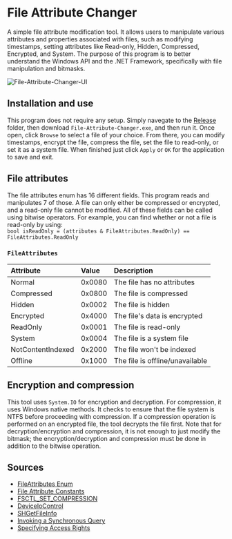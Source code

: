 # File Attribute Changer
A simple file attribute modification tool. It allows users to manipulate various
attributes and properties associated with files, such as modifying timestamps, setting
attributes like Read-only, Hidden, Compressed, Encrypted, and System. The purpose of
this program is to better understand the Windows API and the .NET Framework,
specifically with file manipulation and bitmasks.

![File-Attribute-Changer-UI](https://github.com/JulianOzelRose/File-Attribute-Changer/assets/95890436/608ddf0c-72f2-4f22-afa0-c67b6e66a1e3)

## Installation and use
This program does not require any setup. Simply navegate to the [Release](https://github.com/JulianOzelRose/File-Attribute-Changer/tree/master/File-Attribute-Changer/bin/x64/Release)
folder, then download ```File-Attribute-Changer.exe```, and then run it. Once open, click ```Browse``` to select a file of your choice. From there,
you can modify timestamps, encrypt the file, compress the file, set the file to read-only, or set it as a system file. When finished just click
```Apply``` or ```OK``` for the application to save and exit.

## File attributes
The file attributes enum has 16 different fields. This program reads and manipulates 7 of those. A file can only either be compressed or encrypted,
and a read-only file cannot be modified. All of these fields can be called using bitwise operators. For example, you can find whether or not a file
is read-only by using:<br> ```bool isReadOnly = (attributes & FileAttributes.ReadOnly) == FileAttributes.ReadOnly```

###       ```FileAttributes```                                  ###
| **Attribute**          | **Value** | **Description**                 |
| :---                   | :---      | :---                            |
| Normal                 | 0x0080    | The file has no attributes      |
| Compressed             | 0x0800    | The file is compressed          |
| Hidden                 | 0x0002    | The file is hidden              |
| Encrypted              | 0x4000    | The file's data is encrypted    |
| ReadOnly               | 0x0001    | The file is read-only           |
| System                 | 0x0004    | The file is a system file       |
| NotContentIndexed      | 0x2000    | The file won't be indexed       |
| Offline                | 0x1000    | The file is offline/unavailable |

## Encryption and compression
This tool uses ```System.IO``` for encryption and decryption. For compression, it uses Windows native methods. It checks to ensure that the
file system is NTFS before proceeding with compression. If a compression operation is performed on an encrypted file, the tool
decrypts the file first. Note that for decryption/encryption and compression, it is not enough to just modify the bitmask; the encryption/decryption
and compression must be done in addition to the bitwise operation.

## Sources
- [FileAttributes Enum](https://learn.microsoft.com/en-us/dotnet/api/system.io.fileattributes?view=net-7.0)
- [File Attribute Constants](https://learn.microsoft.com/en-us/windows/win32/fileio/file-attribute-constants)
- [FSCTL_SET_COMPRESSION](https://learn.microsoft.com/en-us/windows/win32/api/winioctl/ni-winioctl-fsctl_set_compression)
- [DeviceIoControl](https://learn.microsoft.com/en-us/windows/win32/api/ioapiset/nf-ioapiset-deviceiocontrol)
- [SHGetFileInfo](https://learn.microsoft.com/en-us/previous-versions/windows/embedded/aa453700(v=msdn.10))
- [Invoking a Synchronous Query](https://learn.microsoft.com/en-us/windows/win32/wmisdk/invoking-a-synchronous-query)
- [Specifying Access Rights](https://learn.microsoft.com/en-us/windows-hardware/drivers/kernel/access-mask)
